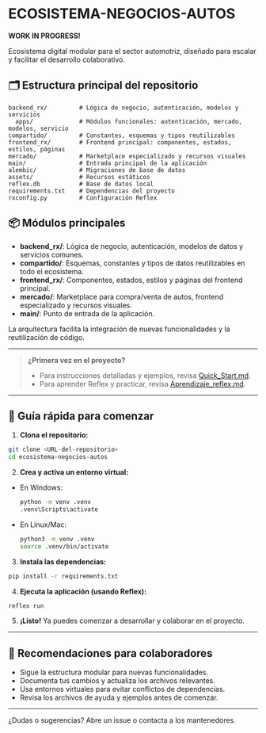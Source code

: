 
# ECOSISTEMA-NEGOCIOS-AUTOS
**WORK IN PROGRESS!**

Ecosistema digital modular para el sector automotriz, diseñado para escalar y facilitar el desarrollo colaborativo.

## 🗂️ Estructura principal del repositorio

```
backend_rx/         # Lógica de negocio, autenticación, modelos y servicios
  apps/             # Módulos funcionales: autenticación, mercado, modelos, servicio
compartido/         # Constantes, esquemas y tipos reutilizables
frontend_rx/        # Frontend principal: componentes, estados, estilos, páginas
mercado/            # Marketplace especializado y recursos visuales
main/               # Entrada principal de la aplicación
alembic/            # Migraciones de base de datos
assets/             # Recursos estáticos
reflex.db           # Base de datos local
requirements.txt    # Dependencias del proyecto
rxconfig.py         # Configuración Reflex
```

## 📦 Módulos principales

- **backend_rx/**: Lógica de negocio, autenticación, modelos de datos y servicios comunes.
- **compartido/**: Esquemas, constantes y tipos de datos reutilizables en todo el ecosistema.
- **frontend_rx/**: Componentes, estados, estilos y páginas del frontend principal.
- **mercado/**: Marketplace para compra/venta de autos, frontend especializado y recursos visuales.
- **main/**: Punto de entrada de la aplicación.

La arquitectura facilita la integración de nuevas funcionalidades y la reutilización de código.

---

> **¿Primera vez en el proyecto?**
> - Para instrucciones detalladas y ejemplos, revisa [Quick_Start.md](./Quick_Start.md).
> - Para aprender Reflex y practicar, revisa [Aprendizaje_reflex.md](./Aprendizaje_reflex.md).

---

## 🚀 Guía rápida para comenzar

1. **Clona el repositorio:**
```bash
git clone <URL-del-repositorio>
cd ecosistema-negocios-autos
```

2. **Crea y activa un entorno virtual:**
- En Windows:
  ```bash
  python -m venv .venv
  .venv\Scripts\activate
  ```
- En Linux/Mac:
  ```bash
  python3 -m venv .venv
  source .venv/bin/activate
  ```

3. **Instala las dependencias:**
```bash
pip install -r requirements.txt
```

4. **Ejecuta la aplicación (usando Reflex):**
```bash
reflex run
```

5. **¡Listo!**
Ya puedes comenzar a desarrollar y colaborar en el proyecto.

---

## 🤝 Recomendaciones para colaboradores

- Sigue la estructura modular para nuevas funcionalidades.
- Documenta tus cambios y actualiza los archivos relevantes.
- Usa entornos virtuales para evitar conflictos de dependencias.
- Revisa los archivos de ayuda y ejemplos antes de comenzar.

---

¿Dudas o sugerencias? Abre un issue o contacta a los mantenedores.
